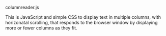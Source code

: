 columnreader.js

This is JavaScript and simple CSS to display text in multiple columns, with horizonatal scrolling, that responds to the browser window by displaying more or fewer columns as they fit.
